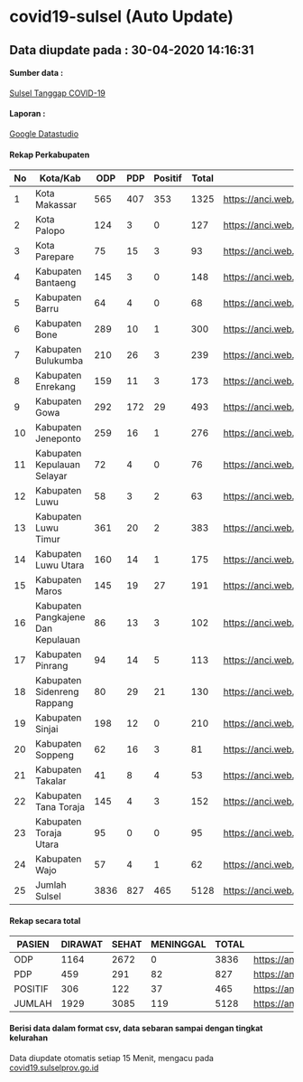 
# covid19-sulsel (Auto Update)

## Data diupdate pada : 30-04-2020 14:16:31

#### Sumber data :
[Sulsel Tanggap COVID-19](https://covid19.sulselprov.go.id)

#### Laporan :
[Google Datastudio](https://datastudio.google.com/s/uzrboX-8kow)

#### Rekap Perkabupaten 
|No|Kota/Kab|ODP|PDP|Positif|Total|Link|
| --- | --- | --- | --- | --- | --- | --- |
|1|Kota Makassar|565|407|353|1325|https://anci.web.id/cor/kota_makassar|
|2|Kota Palopo|124|3|0|127|https://anci.web.id/cor/kota_palopo|
|3|Kota Parepare|75|15|3|93|https://anci.web.id/cor/kota_parepare|
|4|Kabupaten Bantaeng|145|3|0|148|https://anci.web.id/cor/kabupaten_bantaeng|
|5|Kabupaten Barru|64|4|0|68|https://anci.web.id/cor/kabupaten_barru|
|6|Kabupaten Bone|289|10|1|300|https://anci.web.id/cor/kabupaten_bone|
|7|Kabupaten Bulukumba|210|26|3|239|https://anci.web.id/cor/kabupaten_bulukumba|
|8|Kabupaten Enrekang|159|11|3|173|https://anci.web.id/cor/kabupaten_enrekang|
|9|Kabupaten Gowa|292|172|29|493|https://anci.web.id/cor/kabupaten_gowa|
|10|Kabupaten Jeneponto|259|16|1|276|https://anci.web.id/cor/kabupaten_jeneponto|
|11|Kabupaten Kepulauan Selayar|72|4|0|76|https://anci.web.id/cor/kabupaten_kepulauan_selayar|
|12|Kabupaten Luwu|58|3|2|63|https://anci.web.id/cor/kabupaten_luwu|
|13|Kabupaten Luwu Timur|361|20|2|383|https://anci.web.id/cor/kabupaten_luwu_timur|
|14|Kabupaten Luwu Utara|160|14|1|175|https://anci.web.id/cor/kabupaten_luwu_utara|
|15|Kabupaten Maros|145|19|27|191|https://anci.web.id/cor/kabupaten_maros|
|16|Kabupaten Pangkajene Dan Kepulauan|86|13|3|102|https://anci.web.id/cor/kabupaten_pangkajene_dan_kepulauan|
|17|Kabupaten Pinrang|94|14|5|113|https://anci.web.id/cor/kabupaten_pinrang|
|18|Kabupaten Sidenreng Rappang|80|29|21|130|https://anci.web.id/cor/kabupaten_sidenreng_rappang|
|19|Kabupaten Sinjai|198|12|0|210|https://anci.web.id/cor/kabupaten_sinjai|
|20|Kabupaten Soppeng|62|16|3|81|https://anci.web.id/cor/kabupaten_soppeng|
|21|Kabupaten Takalar|41|8|4|53|https://anci.web.id/cor/kabupaten_takalar|
|22|Kabupaten Tana Toraja|145|4|3|152|https://anci.web.id/cor/kabupaten_tana_toraja|
|23|Kabupaten Toraja Utara|95|0|0|95|https://anci.web.id/cor/kabupaten_toraja_utara|
|24|Kabupaten Wajo|57|4|1|62|https://anci.web.id/cor/kabupaten_wajo|
|25|Jumlah Sulsel|3836|827|465|5128|https://anci.web.id/cor/jumlah_sulsel|

#### Rekap secara total

| PASIEN | DIRAWAT | SEHAT | MENINGGAL | TOTAL | LINK |
| ---- | -------- | ---- | ---- |  ---- | ---- |
| ODP | 1164 | 2672 | 0 | 3836 | https://anci.web.id/cor/odp_detail.html |
| PDP | 459 | 291 | 82 | 827 | https://anci.web.id/cor/pdp_detail.html |
| POSITIF | 306 | 122 | 37 | 465 | https://anci.web.id/cor/positif_detail.html |
| JUMLAH | 1929 | 3085 | 119 | 5128 | https://anci.web.id/cor/jumlah_sulsel/ |

 
#### Berisi data dalam format csv, data sebaran sampai dengan tingkat kelurahan

Data diupdate otomatis setiap 15 Menit, mengacu pada [covid19.sulselprov.go.id](https://covid19.sulselprov.go.id)


